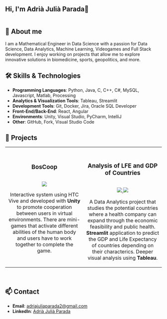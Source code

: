 ## Hi, I'm Adrià Julià Parada👋

<img src="https://i.imghippo.com/files/4pD4M1726322712.png" alt="" border="0">

## 📝 About me

I am a Mathematical Engineer in Data Science with a passion for Data Science, Data Analytics, Machine Learning, Videogames and Full Stack development. I enjoy working on projects that allow me to explore innovative solutions in biomedicine, sports, geopolitics, and more.

## 🛠️ Skills & Technologies
- **Programming Languages**: Python, Java, C, C++, C#, MySQL, Javascript, Matlab, Processing
- **Analytics & Visualization Tools**: Tableau, Streamlit
- **Development Tools**: Git, Docker, Jira, Oracle SQL Developer
- **Front-End/Back-End**: React, Angular
- **Environments**: Unity, Visual Studio, PyCharm, IntelliJ
- **Other**: GitHub, Fork, Visual Studio Code

## 🌟 Projects

<table>
<tr>
<td width="50%">
<h3 align="center">BosCoop</h3>
<div align="center">
<a href="https://github.com/LauraGuardiaVela/FINAL-PROJECT-BOSCOOP" target="_blank"><img src="https://i.imghippo.com/files/v6clu1726329819.jpg" alt="" border="0"></a>
<p>
<a href="https://github.com/LauraGuardiaVela/FINAL-PROJECT-BOSCOOP" target="_blank">
<img src="https://img.shields.io/badge/CODE-e2d0e9?style=for-the-badge&logo=github&logoColor=black">
</a>
</p>
<p> Interactive system using HTC Vive and developed with <strong>Unity</strong> to promote cooperation between users in virtual environments. There are mini-games that activate different abilities of the human body and users have to work together to complete the game.</p>
</div>
                                                                                      
</td>

<td width="50%">
               <br>
<h3 align="center">Analysis of LFE and GDP of Countries</h3>
<div align="center">                                       
<a href="https://github.com/JorgeMRPOO/AV-Projecte-Final" target="_blank"><img src="https://i.imghippo.com/files/UYoa61726331893.png" alt="" border="0"></a>
<br>
<p>
<a href="https://github.com/JorgeMRPOO/AV-Projecte-Final" target="_blank">
<img src="https://img.shields.io/badge/CODE-73ccd0?style=for-the-badge&logo=github&logoColor=black">
</a>
<a href="https://drive.google.com/drive/folders/1_9K-Oz90sjbIBd2AIl9LMijXJu23b062?usp=sharing" target="_blank">
<img src="https://img.shields.io/badge/TABLEAU-bee9e1?style=for-the-badge&logo=tableau&logoColor=black">
</a>
</p>
</p> A Data Analytics project that studies the potential countries where a health company can expand through the economic feasibility and public health. <strong>Streamlit</strong> application to predict the GDP and Life Expectancy of countries depending on their characterics. Deeper visual analysis using <strong>Tableau</strong>.</p>
</div>                                                             
</table>                                                                                 
</div>
<br>



## 📫 Contact
- **Email**: adriajuliaparada2@gmail.com
- **LinkedIn**: [Adrià Julià Parada](http://www.linkedin.com/in/adri%C3%A0-juli%C3%A0-parada-67b275271)


